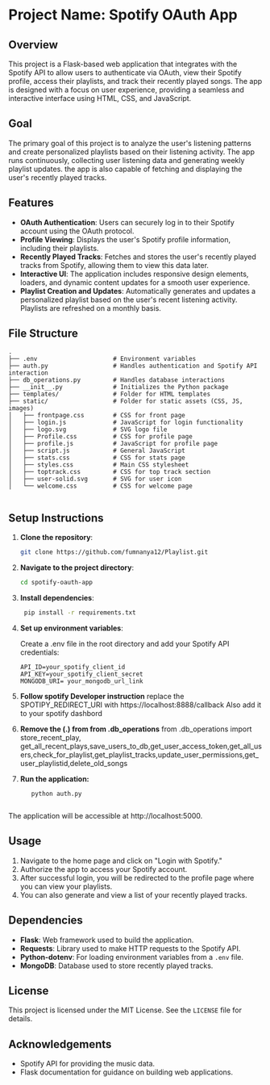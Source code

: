 # Project Name: Spotify OAuth App

## Overview
This project is a Flask-based web application that integrates with the Spotify API to allow users to authenticate via OAuth, view their Spotify profile, access their playlists, and track their recently played songs. The app is designed with a focus on user experience, providing a seamless and interactive interface using HTML, CSS, and JavaScript.

## Goal
The primary goal of this project is to analyze the user's listening patterns and create personalized playlists based on their listening activity.  The app runs continuously, collecting user listening data and generating weekly  playlist updates. the app is also capable of fetching and displaying the user's recently played tracks.

## Features
- **OAuth Authentication**: Users can securely log in to their Spotify account using the OAuth protocol.
- **Profile Viewing**: Displays the user's Spotify profile information, including their playlists.
- **Recently Played Tracks**: Fetches and stores the user's recently played tracks from Spotify, allowing them to view this data later.
- **Interactive UI**: The application includes responsive design elements, loaders, and dynamic content updates for a smooth user experience.
- **Playlist Creation and Updates**: Automatically generates and updates a personalized playlist based on the user's recent listening activity. Playlists are refreshed on a monthly basis.

## File Structure
```plaintext
.
├── .env                     # Environment variables
├── auth.py                  # Handles authentication and Spotify API interaction
├── db_operations.py         # Handles database interactions
├── __init__.py              # Initializes the Python package
├── templates/               # Folder for HTML templates
├── static/                  # Folder for static assets (CSS, JS, images)
│   ├── frontpage.css        # CSS for front page
│   ├── login.js             # JavaScript for login functionality
│   ├── logo.svg             # SVG logo file
│   ├── Profile.css          # CSS for profile page
│   ├── profile.js           # JavaScript for profile page
│   ├── script.js            # General JavaScript
│   ├── stats.css            # CSS for stats page
│   ├── styles.css           # Main CSS stylesheet
│   ├── toptrack.css         # CSS for top track section
│   ├── user-solid.svg       # SVG for user icon
│   └── welcome.css          # CSS for welcome page


```
## Setup Instructions
1. **Clone the repository**:
   ```bash
   git clone https://github.com/fumnanya12/Playlist.git
2. **Navigate to the project directory**:
   ```bash
   cd spotify-oauth-app
3. **Install dependencies**:
   ```bash
    pip install -r requirements.txt
4. **Set up environment variables**:
   
   Create a .env file in the root directory and add your Spotify API credentials:
     ```plaintext
     API_ID=your_spotify_client_id
     API_KEY=your_spotify_client_secret
     MONGODB_URI= your_mongodb_url_link

5. **Follow spotify Developer instruction**
   replace the SPOTIPY_REDIRECT_URI with  https://localhost:8888/callback 
   Also add it to your spotify dashbord
6. **Remove the (.) from from .db_operations**
   from .db_operations import store_recent_play, get_all_recent_plays,save_users_to_db,get_user_access_token,get_all_users,check_for_playlist,get_playlist_tracks,update_user_permissions,get_user_playlistid,delete_old_songs

   
7. **Run the application:**
   ```plaintext
      python auth.py 
  
  The application will be accessible at http://localhost:5000.

## Usage
1. Navigate to the home page and click on "Login with Spotify."
2. Authorize the app to access your Spotify account.
3. After successful login, you will be redirected to the profile page where you can view your playlists.
4. You can also generate and view a list of your recently played tracks.

## Dependencies
- **Flask**: Web framework used to build the application.
- **Requests**: Library used to make HTTP requests to the Spotify API.
- **Python-dotenv**: For loading environment variables from a `.env` file.
- **MongoDB**: Database used to store recently played tracks.

## License
This project is licensed under the MIT License. See the `LICENSE` file for details.


## Acknowledgements
- Spotify API for providing the music data.
- Flask documentation for guidance on building web applications.

